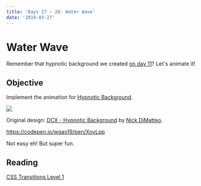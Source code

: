 ```yaml
---
title: 'Days 27 ~ 28: Water Wave'
date: '2019-03-27'
---
```


# Water Wave

Remember that hypnotic background we created [on day 11](../day-11-12--repeating-gradient)?
Let's animate it!

## Objective

Implement the animation for [Hypnotic Background](https://dribbble.com/shots/2859124-DCX-Hypnotic-Background).

![](https://cdn.dribbble.com/users/90923/screenshots/2859124/dcx-hypno.gif)

Original design: [DCX - Hypnotic Background](https://dribbble.com/shots/2859124-DCX-Hypnotic-Background) by [Nick DiMatteo](https://dribbble.com/ndimatteo).

https://codepen.io/wgao19/pen/XoyLpp

Not easy eh! But super fun.

## Reading

[CSS Transitions Level 1](https://www.w3.org/TR/css-transitions-1/)
